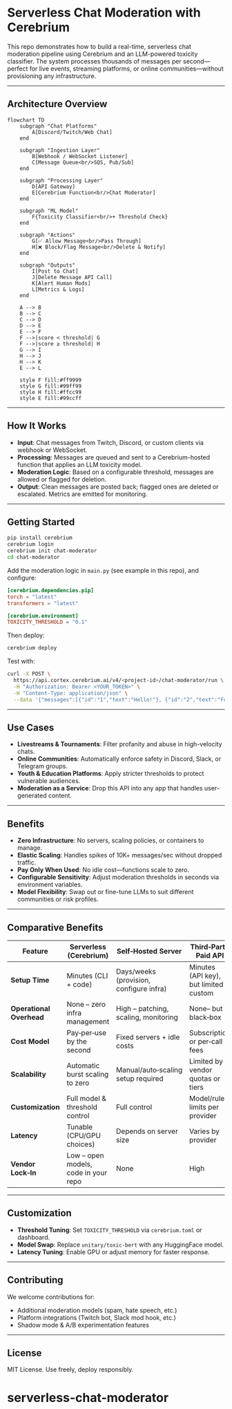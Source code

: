 # Serverless Chat Moderation with Cerebrium

This repo demonstrates how to build a real-time, serverless chat moderation pipeline using Cerebrium and an LLM-powered toxicity classifier. The system processes thousands of messages per second—perfect for live events, streaming platforms, or online communities—without provisioning any infrastructure.

---

## Architecture Overview

```mermaid
flowchart TD
    subgraph "Chat Platforms"
        A[Discord/Twitch/Web Chat]
    end

    subgraph "Ingestion Layer"
        B[Webhook / WebSocket Listener]
        C[Message Queue<br/>SQS, Pub/Sub]
    end

    subgraph "Processing Layer"
        D[API Gateway]
        E[Cerebrium Function<br/>Chat Moderator]
    end

    subgraph "ML Model"
        F{Toxicity Classifier<br/>+ Threshold Check}
    end

    subgraph "Actions"
        G[✅ Allow Message<br/>Pass Through]
        H[❌ Block/Flag Message<br/>Delete & Notify]
    end

    subgraph "Outputs"
        I[Post to Chat]
        J[Delete Message API Call]
        K[Alert Human Mods]
        L[Metrics & Logs]
    end

    A --> B
    B --> C
    C --> D
    D --> E
    E --> F
    F -->|score < threshold| G
    F -->|score ≥ threshold| H
    G --> I
    H --> J
    H --> K
    E --> L

    style F fill:#ff9999
    style G fill:#99ff99
    style H fill:#ffcc99
    style E fill:#99ccff
```

---

## How It Works

* **Input**: Chat messages from Twitch, Discord, or custom clients via webhook or WebSocket.
* **Processing**: Messages are queued and sent to a Cerebrium-hosted function that applies an LLM toxicity model.
* **Moderation Logic**: Based on a configurable threshold, messages are allowed or flagged for deletion.
* **Output**: Clean messages are posted back; flagged ones are deleted or escalated. Metrics are emitted for monitoring.

---

## Getting Started

```bash
pip install cerebrium
cerebrium login
cerebrium init chat-moderator
cd chat-moderator
```

Add the moderation logic in `main.py` (see example in this repo), and configure:

```toml
[cerebrium.dependencies.pip]
torch = "latest"
transformers = "latest"

[cerebrium.environment]
TOXICITY_THRESHOLD = "0.1"
```

Then deploy:

```bash
cerebrium deploy
```

Test with:

```bash
curl -X POST \
  https://api.cortex.cerebrium.ai/v4/<project-id>/chat-moderator/run \
  -H "Authorization: Bearer <YOUR_TOKEN>" \
  -H "Content-Type: application/json" \
  --data '{"messages":[{"id":"1","text":"Hello!"}, {"id":"2","text":"Fuck"}]}'
```

---

## Use Cases

* **Livestreams & Tournaments**: Filter profanity and abuse in high-velocity chats.
* **Online Communities**: Automatically enforce safety in Discord, Slack, or Telegram groups.
* **Youth & Education Platforms**: Apply stricter thresholds to protect vulnerable audiences.
* **Moderation as a Service**: Drop this API into any app that handles user-generated content.

---

## Benefits

* **Zero Infrastructure**: No servers, scaling policies, or containers to manage.
* **Elastic Scaling**: Handles spikes of 10K+ messages/sec without dropped traffic.
* **Pay Only When Used**: No idle cost—functions scale to zero.
* **Configurable Sensitivity**: Adjust moderation thresholds in seconds via environment variables.
* **Model Flexibility**: Swap out or fine-tune LLMs to suit different communities or risk profiles.

---

## Comparative Benefits

| Feature                  | Serverless (Cerebrium)               | Self‑Hosted Server                      | Third‑Party Paid API                  |
| ------------------------ | ------------------------------------ | --------------------------------------- | ------------------------------------- |
| **Setup Time**           | Minutes (CLI + code)                 | Days/weeks (provision, configure infra) | Minutes (API key), but limited custom |
| **Operational Overhead** | None – zero infra management         | High – patching, scaling, monitoring    | None– but black‑box                   |
| **Cost Model**           | Pay‑per‑use by the second            | Fixed servers + idle costs              | Subscription or per‑call fees         |
| **Scalability**          | Automatic burst scaling to zero      | Manual/auto‑scaling setup required      | Limited by vendor quotas or tiers     |
| **Customization**        | Full model & threshold control       | Full control                            | Model/rule limits per provider        |
| **Latency**              | Tunable (CPU/GPU choices)            | Depends on server size                  | Varies by provider                    |
| **Vendor Lock‑In**       | Low – open models, code in your repo | None                                    | High                                  |

---

## Customization

* **Threshold Tuning**: Set `TOXICITY_THRESHOLD` via `cerebrium.toml` or dashboard.
* **Model Swap**: Replace `unitary/toxic-bert` with any HuggingFace model.
* **Latency Tuning**: Enable GPU or adjust memory for faster response.

---

## Contributing

We welcome contributions for:

* Additional moderation models (spam, hate speech, etc.)
* Platform integrations (Twitch bot, Slack mod hook, etc.)
* Shadow mode & A/B experimentation features

---

## License

MIT License. Use freely, deploy responsibly.
# serverless-chat-moderator
